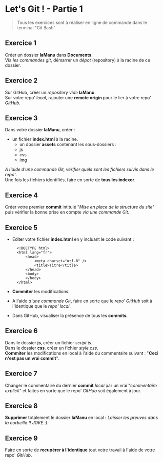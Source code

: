 # Let's Git ! - Partie 1

> Tous les exercices sont à réaliser en ligne de commande dans le terminal "Git Bash".

## Exercice 1

Créer un dossier **laManu** dans **Documents**.  
Via *les commandes git*, démarrer un *dépot* (repository) à la racine de ce dossier.

## Exercice 2

Sur GitHub, créer un *repository vide* **laManu**.  
Sur votre repo' *local*, rajouter une **remote origin** pour le lier à votre repo' *GitHub*.

## Exercice 3

Dans votre dossier **laManu**, créer :

* un fichier **index.html** à la racine.
  * un dossier **assets** contenant les sous-dossiers :
  * js
  * css
  * img

*A l'aide d'une commande Git, vérifier quels sont les fichiers suivis dans le repo'*.  
Une fois les fichiers identifiés, faire en sorte de **tous les indexer**.

## Exercice 4

Créer votre premier **commit** intitulé "*Mise en place de la structure du site*" puis vérifier la bonne prise en compte *via une commande Git*.  

## Exercice 5

- Editer votre fichier **index.html** en y incluant le code suivant :

        <!DOCTYPE html>
        <html lang="fr">
            <head>
                <meta charset="utf-8" />
                <title>Titre</title>
            </head> 
            <body>    
            </body>
        </html>

- **Commiter** les modifications.  
- A l'aide *d'une commande Git*, faire en sorte que le *repo' GitHub* soit à l'identique que le *repo' local*.
- Dans GitHub, visualiser la présence de tous les **commits**.

## Exercice 6

Dans le dossier **js**, créer un fichier *script.js*.  
Dans le dossier **css**, créer un fichier *style.css*.  
**Commiter** les modifications en local à l'aide du commentaire suivant : "**Ceci n'est pas un vrai commit**".

## Exercice 7

Changer le commentaire du dernier **commit** *local* par un vrai "*commentaire explicit*" et faites en sorte que le repo' *GitHub* soit également à jour.

## Exercice 8

**Supprimer** totalement le dossier **laManu** en local : *Laisser les preuves dans la corbeille !! JOKE :)*.

## Exercice 9

Faire en sorte de **recupérer à l'identique** tout votre travail à l'aide de votre repo' *GitHub*.
